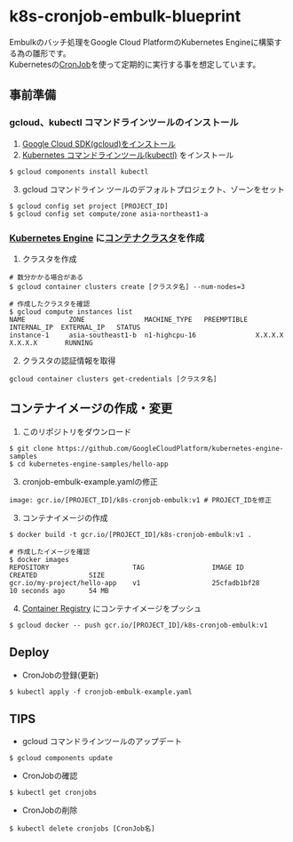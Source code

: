 # k8s-cronjob-embulk-blueprint
Embulkのバッチ処理をGoogle Cloud PlatformのKubernetes Engineに構築する為の雛形です。  
Kubernetesの[CronJob](https://cloud.google.com/kubernetes-engine/docs/how-to/cronjobs)を使って定期的に実行する事を想定しています。

## 事前準備
### gcloud、kubectl コマンドラインツールのインストール

1. [Google Cloud SDK(gcloud)をインストール](https://cloud.google.com/sdk/docs/quickstarts?hl=ja)
2. [Kubernetes コマンドラインツール(kubectl)](https://kubernetes.io/) をインストール  
```
$ gcloud components install kubectl
```
3. gcloud コマンドライン ツールのデフォルトプロジェクト、ゾーンをセット  
```
$ gcloud config set project [PROJECT_ID]
$ gcloud config set compute/zone asia-northeast1-a
```

### [Kubernetes Engine](https://cloud.google.com/kubernetes-engine/?hl=ja) に[コンテナクラスタ](https://cloud.google.com/kubernetes-engine/docs/concepts/cluster-architecture?hl=ja)を作成
1. クラスタを作成
```
# 数分かかる場合がある
$ gcloud container clusters create [クラスタ名] --num-nodes=3
```
```
# 作成したクラスタを確認
$ gcloud compute instances list
NAME           ZONE               MACHINE_TYPE   PREEMPTIBLE  INTERNAL_IP  EXTERNAL_IP   STATUS
instance-1     asia-southeast1-b  n1-highcpu-16               X.X.X.X      X.X.X.X       RUNNING
```
2. クラスタの認証情報を取得
```
gcloud container clusters get-credentials [クラスタ名]
```

## コンテナイメージの作成・変更

1. このリポジトリをダウンロード  
```
$ git clone https://github.com/GoogleCloudPlatform/kubernetes-engine-samples  
$ cd kubernetes-engine-samples/hello-app
```
3. cronjob-embulk-example.yamlの修正
```
image: gcr.io/[PROJECT_ID]/k8s-cronjob-embulk:v1 # PROJECT_IDを修正
```

3. コンテナイメージの作成  
```
$ docker build -t gcr.io/[PROJECT_ID]/k8s-cronjob-embulk:v1 .
```
```
# 作成したイメージを確認
$ docker images
REPOSITORY                     TAG                 IMAGE ID            CREATED             SIZE
gcr.io/my-project/hello-app    v1                  25cfadb1bf28        10 seconds ago      54 MB
```
4. [Container Registry](https://cloud.google.com/container-registry/?hl=ja) にコンテナイメージをプッシュ
```
$ gcloud docker -- push gcr.io/[PROJECT_ID]/k8s-cronjob-embulk:v1
```

## Deploy

- CronJobの登録(更新)
```
$ kubectl apply -f cronjob-embulk-example.yaml
```

## TIPS
- gcloud コマンドラインツールのアップデート
```
$ gcloud components update
```
- CronJobの確認
```
$ kubectl get cronjobs
```
- CronJobの削除
```
$ kubectl delete cronjobs [CronJob名]
```
